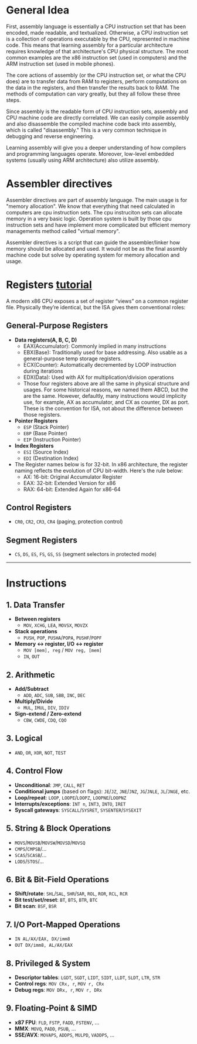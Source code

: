 # General Idea
First, assembly language is essentially a CPU instruction set that has been encoded, made readable, and textualized. Otherwise, a CPU instruction set is a collection of operations executable by the CPU, represented in machine code. This means that learning assembly for a particular architecture requires knowledge of that architecture's CPU physical structure. The most common examples are the x86 instruction set (used in computers) and the ARM instruction set (used in mobile phones).

The core actions of assembly (or the CPU instruction set, or what the CPU does) are to transfer data from RAM to registers, perform computations on the data in the registers, and then transfer the results back to RAM. The methods of computation can vary greatly, but they all follow these three steps.

Since assembly is the readable form of CPU instruction sets, assembly and CPU machine code are directly correlated. We can easily compile assembly and also disassemble the compiled machine code back into assembly, which is called "disassembly." This is a very common technique in debugging and reverse engineering.

Learning assembly will give you a deeper understanding of how compilers and programming languages operate. Moreover, low-level embedded systems (usually using ARM architecture) also utilize assembly.

# Assembler directives
Assembler directives are part of assembly language. The main usage is for "memory allocation". We know that everything that need calculated in computers are cpu instruction sets. The cpu instruciton sets can allocate memory in a very basic logic. Operation system is built by those cpu instruction sets and have implement more complicated but efficient memory managements method called "virtual memory".

Assembler directives is a script that can guide the assembler/linker how memory should be allocated and used. It would not be as the final assmbly machine code but solve by operating system for memory allocation and usage.

# Registers [tutorial](https://www.tutorialspoint.com/assembly_programming/assembly_registers.htm)
A modern x86 CPU exposes a set of register “views” on a common register file. Physically they’re identical, but the ISA gives them conventional roles:

## General-Purpose Registers
- **Data registers(A, B, C, D)**
  - EAX(Accumulator): Commonly implied in many instructions
  - EBX(Base): Traditionally used for base addressing. Also usable as a general-purpose temp storage registers.
  - ECX(Counter): Automatically decremented by LOOP instruction during iterations
  - EDX(Data): Used with AX for multiplication/division operations
  - Those four registers above are all the same in physical structure and usages. For some historical reasons, we named them ABCD, but the are the same. However, defaultly, many instructions would implicity use, for example, AX as accumulator, and CX as counter, DX as port. These is the convention for ISA, not about the difference between those registers.
- **Pointer Registers**  
  - `ESP` (Stack Pointer)  
  - `EBP` (Base Pointer)  
  - `EIP` (Instruction Pointer)  
- **Index Registers**  
  - `ESI` (Source Index)  
  - `EDI` (Destination Index)
- The Register names below is for 32-bit. In x86 architecture, the register naming reflects the evolution of CPU bit-width. Here's the rule below:
  - AX: 16-bit: Original Accumulator Register
  - EAX: 32-bit: Extended Version for x86
  - RAX: 64-bit: Extended Again for x86-64
  

## Control Registers  
- `CR0`, `CR2`, `CR3`, `CR4` (paging, protection control)

## Segment Registers  
- `CS`, `DS`, `ES`, `FS`, `GS`, `SS` (segment selectors in protected mode)

---

# Instructions

## 1. Data Transfer
- **Between registers**  
  - `MOV`, `XCHG`, `LEA`, `MOVSX`, `MOVZX`  
- **Stack operations**  
  - `PUSH`, `POP`, `PUSHA`/`POPA`, `PUSHF`/`POPF`  
- **Memory ↔ register, I/O ↔ register**  
  - `MOV [mem], reg` / `MOV reg, [mem]`  
  - `IN`, `OUT`

## 2. Arithmetic
- **Add/Subtract**  
  - `ADD`, `ADC`, `SUB`, `SBB`, `INC`, `DEC`  
- **Multiply/Divide**  
  - `MUL`, `IMUL`, `DIV`, `IDIV`  
- **Sign‑extend / Zero‑extend**  
  - `CBW`, `CWDE`, `CDQ`, `CQO`

## 3. Logical
- `AND`, `OR`, `XOR`, `NOT`, `TEST`

## 4. Control Flow
- **Unconditional**: `JMP`, `CALL`, `RET`  
- **Conditional jumps** (based on flags): `JE`/`JZ`, `JNE`/`JNZ`, `JG`/`JNLE`, `JL`/`JNGE`, etc.  
- **Loop/repeat**: `LOOP`, `LOOPE`/`LOOPZ`, `LOOPNE`/`LOOPNZ`  
- **Interrupts/exceptions**: `INT n`, `INT3`, `INTO`, `IRET`  
- **Syscall gateways**: `SYSCALL`/`SYSRET`, `SYSENTER`/`SYSEXIT`

## 5. String & Block Operations
- `MOVS`/`MOVSB`/`MOVSW`/`MOVSD`/`MOVSQ`  
- `CMPS`/`CMPSB`/…  
- `SCAS`/`SCASB`/…  
- `LODS`/`STOS`/…

## 6. Bit & Bit‑Field Operations
- **Shift/rotate**: `SHL`/`SAL`, `SHR`/`SAR`, `ROL`, `ROR`, `RCL`, `RCR`  
- **Bit test/set/reset**: `BT`, `BTS`, `BTR`, `BTC`  
- **Bit scan**: `BSF`, `BSR`

## 7. I/O Port‑Mapped Operations
- `IN AL/AX/EAX, DX/imm8`  
- `OUT DX/imm8, AL/AX/EAX`

## 8. Privileged & System
- **Descriptor tables**: `LGDT`, `SGDT`, `LIDT`, `SIDT`, `LLDT`, `SLDT`, `LTR`, `STR`  
- **Control regs**: `MOV CRx, r`, `MOV r, CRx`  
- **Debug regs**: `MOV DRx, r`, `MOV r, DRx`

## 9. Floating‑Point & SIMD
- **x87 FPU**: `FLD`, `FSTP`, `FADD`, `FSTENV`, …  
- **MMX**: `MOVQ`, `PADD`, `PSUB`, …  
- **SSE/AVX**: `MOVAPS`, `ADDPS`, `MULPD`, `VADDPS`, …
